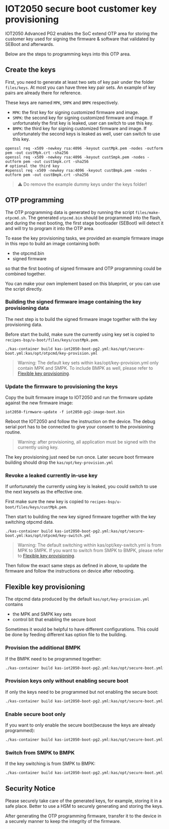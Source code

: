# IOT2050 secure boot customer key provisioning

IOT2050 Advanced PG2 enables the SoC extend OTP area for storing the customer
key used for signing the firmware & software that validated by SEBoot and afterwards.

Below are the steps to programming keys into this OTP area.

## Create the keys

First, you need to generate at least two sets of key pair under the folder
`files/keys`. At most you can have three key pair sets. An example of key pairs
are already there for reference.

These keys are named `MPK`, `SMPK` and `BMPK` respectively.

- `MPK`: the first key for signing customized firmware and image.
- `SMPK`: the second key for signing customized firmware and image. If unfortunately
the first key is leaked, user can switch to use this key.
- `BMPK`: the third key for signing customized firmware and image. If unfortunately
the second keys is leaked as well, user can switch to use this key.

```shell
openssl req -x509 -newkey rsa:4096 -keyout custMpk.pem -nodes -outform pem -out custMpk.crt -sha256
openssl req -x509 -newkey rsa:4096 -keyout custSmpk.pem -nodes -outform pem -out custSmpk.crt -sha256
# optional the third key
#openssl req -x509 -newkey rsa:4096 -keyout custBmpk.pem -nodes -outform pem -out custBmpk.crt -sha256
```

> :warning:
> Do remove the example dummy keys under the keys folder!

## OTP programming

The OTP programming data is generated by running the script `files/make-otpcmd.sh`.
The generated `otpcmd.bin` should be programmed into the flash, and during the
next booting, the first stage bootloader (SEBoot) will detect it and will try to
program it into the OTP area.

To ease the key provisioning tasks, we provided an example firmware image in
this repo to build an image containing both:

- the otpcmd.bin
- signed firmware

so that the first booting of signed firmware and OTP programming could be combined
together.

You can make your own implement based on this blueprint, or you can use the script
directly.

### Building the signed firmware image containing the key provisioning data

The next step is to build the signed firmware image together with the key
provisioning data.

Before start the build, make sure the currently using key set is copied to
`recipes-bsp/u-boot/files/keys/custMpk.pem`.

```shell
./kas-container build kas-iot2050-boot-pg2.yml:kas/opt/secure-boot.yml:kas/opt/otpcmd/key-provision.yml
```

> Warning: The default key sets within kas/opt/key-provision.yml only contain
> MPK and SMPK. To include BMPK as well, please refer to
[Flexible key provisioning](#flexible-key-provisioning).

### Update the firmware to provisioning the keys

Copy the built firmware image to IOT2050 and run the firmware update against the
new firmware image:

```shell
iot2050-firmware-update -f iot2050-pg2-image-boot.bin
```

Reboot the IOT2050 and follow the instruction on the device. The debug serial
port has to be connected to give your consent to the provisioning routine.

> Warning: after provisioning, all application must be signed with the currently
> using key.

The key provisioning just need be run once. Later secure boot firmware building
should drop the `kas/opt/key-provision.yml`

### Revoke a leaked currently in-use key

If unfortunately the currently using key is leaked, you could switch to use the
next keysets as the effective one.

First make sure the new key is copied to `recipes-bsp/u-boot/files/keys/custMpk.pem`.

Then start to building the new key signed firmware together with the key switching
otpcmd data.

```shell
./kas-container build kas-iot2050-boot-pg2.yml:kas/opt/secure-boot.yml:kas/opt/otpcmd/key-switch.yml
```

> Warning: The default switching within kas/opt/key-switch.yml is from MPK to SMPK.
> If you want to switch from SMPK to BMPK, please refer to
[Flexible key provisioning](#flexible-key-provisioning).

Then follow the exact same steps as defined in above, to update the firmware and
follow the instructions on device after rebooting.

## Flexible key provisioning

The otpcmd data produced by the default `kas/opt/key-provision.yml` contains

- the MPK and SMPK key sets
- control bit that enabling the secure boot

Sometimes it would be helpful to have different configurations. This could be done
by feeding different kas option file to the building.

### Provision the additional BMPK

If the BMPK need to be programmed together:

```bash
./kas-container build kas-iot2050-boot-pg2.yml:kas/opt/secure-boot.yml:kas/opt/otpcmd/key-provision-3keys.yml
```

### Provision keys only without enabling secure boot

If only the keys need to be programmed but not enabling the secure boot:

```bash
./kas-container build kas-iot2050-boot-pg2.yml:kas/opt/secure-boot.yml:kas/opt/otpcmd/key-provision-keys-only.yml
```

### Enable secure boot only

If you want to only enable the secure boot(because the keys are already programmed):

```bash
./kas-container build kas-iot2050-boot-pg2.yml:kas/opt/secure-boot.yml:kas/opt/otpcmd/key-provision-enabling-only.yml
```

### Switch from SMPK to BMPK

If the key switching is from SMPK to BMPK:

```bash
./kas-container build kas-iot2050-boot-pg2.yml:kas/opt/secure-boot.yml:kas/opt/otpcmd/key-switch-2to3.yml
```

## Security Notice

Please securely take care of the generated keys, for example, storing it in a
safe place. Better to use a HSM to securely generating and storing the keys.

After generating the OTP programming firmware, transfer it to the device in a
securely manner to keep the integrity of the firmware.
